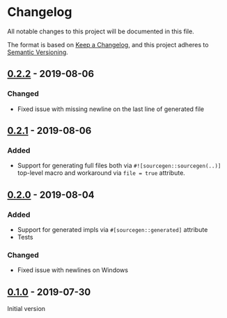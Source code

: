 
# Changelog
All notable changes to this project will be documented in this file.

The format is based on [Keep a Changelog](https://keepachangelog.com/en/1.0.0/),
and this project adheres to [Semantic Versioning](https://semver.org/spec/v2.0.0.html).

## [0.2.2] - 2019-08-06

### Changed

- Fixed issue with missing newline on the last line of generated file

[0.2.2]: https://github.com/commure/sourcegen/releases/tag/sourcegen-cli-v0.2.2

## [0.2.1] - 2019-08-06

### Added

- Support for generating full files both via `#![sourcegen::sourcegen(..)]` top-level macro and workaround via `file = true` attribute.

[0.2.1]: https://github.com/commure/sourcegen/releases/tag/sourcegen-cli-v0.2.1

## [0.2.0] - 2019-08-04

### Added

- Support for generated impls via `#[sourcegen::generated]` attribute
- Tests

### Changed

- Fixed issue with newlines on Windows

[0.2.0]: https://github.com/commure/sourcegen/releases/tag/sourcegen-cli-v0.2.0

## [0.1.0] - 2019-07-30

Initial version

[0.1.0]: https://github.com/commure/sourcegen/releases/tag/sourcegen-v0.1.0
